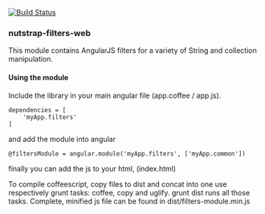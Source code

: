 [![Build Status](https://travis-ci.org/nexelem/nutstrap-filters-web.svg)](https://travis-ci.org/nexelem/nutstrap-filters-web)


### nutstrap-filters-web

This module contains AngularJS filters for a variety of String and collection manipulation.

#### Using the module

Include the library in your main angular file  (app.coffee / app.js).

```
dependencies = [
    'myApp.filters'
]
```
and add the module into angular

```
@filtersModule = angular.module('myApp.filters', ['myApp.common'])
```

finally you can add the js to your html, (index.html)

To compile coffeescript, copy files to dist and concat into one use respectively grunt tasks: coffee, copy and uglify.
grunt dist runs all those tasks.
Complete, minified js file can be found in dist/filters-module.min.js

